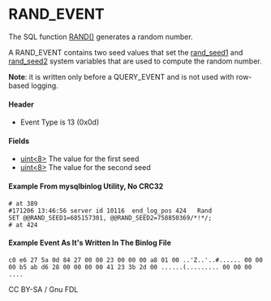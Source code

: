 # RAND\_EVENT

The SQL function [RAND()](../../../../../reference/sql-statements/built-in-functions/numeric-functions/rand.md) generates a random number.

A RAND\_EVENT contains two seed values that set the [rand\_seed1](../../../../../ha-and-performance/optimization-and-tuning/system-variables/server-system-variables.md#rand_seed1) and [rand\_seed2](../../../../../ha-and-performance/optimization-and-tuning/system-variables/server-system-variables.md#rand_seed2) system variables that are used to compute the random number.

**Note**: it is written only before a QUERY\_EVENT and is not used with row-based logging.

#### Header

* Event Type is 13 (0x0d)

#### Fields

* [uint<8>](../protocol-data-types.md#fixed-length-integers) The value for the first seed
* [uint<8>](../protocol-data-types.md#fixed-length-integers) The value for the second seed

#### Example From mysqlbinlog Utility, No CRC32

```
# at 389
#171206 13:46:56 server id 10116  end_log_pos 424 	Rand
SET @@RAND_SEED1=685157301, @@RAND_SEED2=758850369/*!*/;
# at 424
```

#### Example Event As It's Written In The Binlog File

`c0 e6 27 5a 0d 84 27 00 00 23 00 00 00 a8 01 00 ..'Z..'..#...... 00 00 00 b5 ab d6 28 00 00 00 00 41 23 3b 2d 00 ......(......... 00 00 00 ....`

CC BY-SA / Gnu FDL
